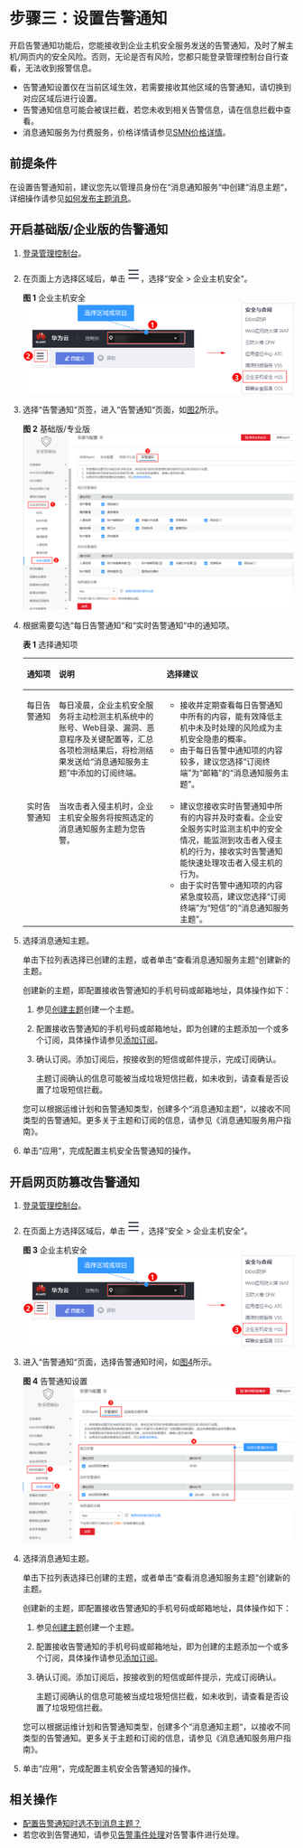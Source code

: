 # 步骤三：设置告警通知<a name="hss_01_0241"></a>

开启告警通知功能后，您能接收到企业主机安全服务发送的告警通知，及时了解主机/网页内的安全风险。否则，无论是否有风险，您都只能登录管理控制台自行查看，无法收到报警信息。

-   告警通知设置仅在当前区域生效，若需要接收其他区域的告警通知，请切换到对应区域后进行设置。
-   告警通知信息可能会被误拦截，若您未收到相关告警信息，请在信息拦截中查看。
-   消息通知服务为付费服务，价格详情请参见[SMN价格详情](https://www.huaweicloud.com/pricing.html?tab=detail#/smn)。

## 前提条件<a name="section431018595474"></a>

在设置告警通知前，建议您先以管理员身份在“消息通知服务“中创建“消息主题“，详细操作请参见[如何发布主题消息](https://support.huaweicloud.com/qs-smn/smn_ug_0004.html)。

## 开启基础版/企业版的告警通知<a name="section93317297270"></a>

1.  [登录管理控制台](https://console.huaweicloud.com)。
2.  在页面上方选择区域后，单击![](figures/icon-servicelist.png)，选择“安全  \>  企业主机安全“。

    **图 1**  企业主机安全<a name="hss_01_0229_fig1271516227232"></a>  
    ![](figures/企业主机安全.png "企业主机安全")

3.  选择“告警通知“页签，进入“告警通知“页面，如[图2](#fig119271425163613)所示。

    **图 2**  基础版/专业版<a name="fig119271425163613"></a>  
    ![](figures/基础版-专业版.png "基础版-专业版")

4.  根据需要勾选“每日告警通知“和“实时告警通知“中的通知项。

    **表 1**  选择通知项

    <a name="table1843575674411"></a>
    <table><thead align="left"><tr id="row84362568442"><th class="cellrowborder" valign="top" width="11.790000000000001%" id="mcps1.2.4.1.1"><p id="p10436115614411"><a name="p10436115614411"></a><a name="p10436115614411"></a>通知项</p>
    </th>
    <th class="cellrowborder" valign="top" width="39.83%" id="mcps1.2.4.1.2"><p id="p543645612448"><a name="p543645612448"></a><a name="p543645612448"></a>说明</p>
    </th>
    <th class="cellrowborder" valign="top" width="48.38%" id="mcps1.2.4.1.3"><p id="p12782147134519"><a name="p12782147134519"></a><a name="p12782147134519"></a>选择建议</p>
    </th>
    </tr>
    </thead>
    <tbody><tr id="row1343605617448"><td class="cellrowborder" valign="top" width="11.790000000000001%" headers="mcps1.2.4.1.1 "><p id="p3436125614417"><a name="p3436125614417"></a><a name="p3436125614417"></a>每日告警通知</p>
    </td>
    <td class="cellrowborder" valign="top" width="39.83%" headers="mcps1.2.4.1.2 "><p id="p1321351114453"><a name="p1321351114453"></a><a name="p1321351114453"></a>每日凌晨，企业主机安全服务将主动检测主机系统中的账号、Web目录、漏洞、恶意程序及关键配置等，汇总各项检测结果后，将检测结果发送给<span class="parmname" id="parmname185845254415"><a name="parmname185845254415"></a><a name="parmname185845254415"></a>“消息通知服务主题”</span>中添加的订阅终端。</p>
    </td>
    <td class="cellrowborder" valign="top" width="48.38%" headers="mcps1.2.4.1.3 "><a name="ul1221311120454"></a><a name="ul1221311120454"></a><ul id="ul1221311120454"><li>接收并定期查看每日告警通知中所有的内容，能有效降低主机中未及时处理的风险成为主机安全隐患的概率。</li><li>由于每日告警中通知项的内容较多，建议您选择<span class="parmname" id="parmname2583523441"><a name="parmname2583523441"></a><a name="parmname2583523441"></a>“订阅终端”</span>为<span class="parmvalue" id="parmvalue459852174414"><a name="parmvalue459852174414"></a><a name="parmvalue459852174414"></a>“邮箱”</span>的<span class="uicontrol" id="uicontrol1559165214443"><a name="uicontrol1559165214443"></a><a name="uicontrol1559165214443"></a>“消息通知服务主题”</span>。</li></ul>
    </td>
    </tr>
    <tr id="row243625616448"><td class="cellrowborder" valign="top" width="11.790000000000001%" headers="mcps1.2.4.1.1 "><p id="p1243618567448"><a name="p1243618567448"></a><a name="p1243618567448"></a>实时告警通知</p>
    </td>
    <td class="cellrowborder" valign="top" width="39.83%" headers="mcps1.2.4.1.2 "><p id="p759452194414"><a name="p759452194414"></a><a name="p759452194414"></a>当攻击者入侵主机时，企业主机安全服务将按照选定的消息通知服务主题为您告警。</p>
    </td>
    <td class="cellrowborder" valign="top" width="48.38%" headers="mcps1.2.4.1.3 "><a name="ul14344175017487"></a><a name="ul14344175017487"></a><ul id="ul14344175017487"><li>建议您接收实时告警通知中所有的内容并及时查看。企业安全服务实时监测主机中的安全情况，能监测到攻击者入侵主机的行为，接收实时告警通知能快速处理攻击者入侵主机的行为。</li><li>由于实时告警中通知项的内容紧急度较高，建议您选择<span class="parmname" id="parmname14591952154415"><a name="parmname14591952154415"></a><a name="parmname14591952154415"></a>“订阅终端”</span>为<span class="parmvalue" id="parmvalue6595526444"><a name="parmvalue6595526444"></a><a name="parmvalue6595526444"></a>“短信”</span>的<span class="uicontrol" id="uicontrol2593522442"><a name="uicontrol2593522442"></a><a name="uicontrol2593522442"></a>“消息通知服务主题”</span>。</li></ul>
    </td>
    </tr>
    </tbody>
    </table>

5.  选择消息通知主题。

    单击下拉列表选择已创建的主题，或者单击“查看消息通知服务主题“创建新的主题。

    创建新的主题，即配置接收告警通知的手机号码或邮箱地址，具体操作如下：

    1.  参见[创建主题](https://support.huaweicloud.com/usermanual-smn/zh-cn_topic_0043961401.html)创建一个主题。
    2.  配置接收告警通知的手机号码或邮箱地址，即为创建的主题添加一个或多个订阅，具体操作请参见[添加订阅](https://support.huaweicloud.com/usermanual-smn/smn_ug_0008.html)。
    3.  确认订阅。添加订阅后，按接收到的短信或邮件提示，完成订阅确认。

        主题订阅确认的信息可能被当成垃圾短信拦截，如未收到，请查看是否设置了垃圾短信拦截。

    您可以根据运维计划和告警通知类型，创建多个“消息通知主题“，以接收不同类型的告警通知。更多关于主题和订阅的信息，请参见《消息通知服务用户指南》。

6.  单击“应用“，完成配置主机安全告警通知的操作。

## 开启网页防篡改告警通知<a name="section1195121292919"></a>

1.  [登录管理控制台](https://console.huaweicloud.com)。
2.  在页面上方选择区域后，单击![](figures/icon-servicelist.png)，选择“安全  \>  企业主机安全“。

    **图 3**  企业主机安全<a name="hss_01_0229_fig1271516227232_1"></a>  
    ![](figures/企业主机安全.png "企业主机安全")

3.  进入“告警通知“页面，选择告警通知时间，如[图4](#fig15544929122911)所示。

    **图 4**  告警通知设置<a name="fig15544929122911"></a>  
    ![](figures/告警通知设置.png "告警通知设置")

4.  选择消息通知主题。

    单击下拉列表选择已创建的主题，或者单击“查看消息通知服务主题“创建新的主题。

    创建新的主题，即配置接收告警通知的手机号码或邮箱地址，具体操作如下：

    1.  参见[创建主题](https://support.huaweicloud.com/usermanual-smn/zh-cn_topic_0043961401.html)创建一个主题。
    2.  配置接收告警通知的手机号码或邮箱地址，即为创建的主题添加一个或多个订阅，具体操作请参见[添加订阅](https://support.huaweicloud.com/usermanual-smn/smn_ug_0008.html)。
    3.  确认订阅。添加订阅后，按接收到的短信或邮件提示，完成订阅确认。

        主题订阅确认的信息可能被当成垃圾短信拦截，如未收到，请查看是否设置了垃圾短信拦截。

    您可以根据运维计划和告警通知类型，创建多个“消息通知主题“，以接收不同类型的告警通知。更多关于主题和订阅的信息，请参见《消息通知服务用户指南》。

5.  单击“应用“，完成配置主机安全告警通知的操作。

## 相关操作<a name="section35924919574"></a>

-   [配置告警通知时选不到消息主题？](https://support.huaweicloud.com/hss_faq/hss_01_0254.html)
-   若您收到告警通知，请参见[告警事件处理](https://support.huaweicloud.com/bestpractice-hss/hss_06_0007.html)对告警事件进行处理。

